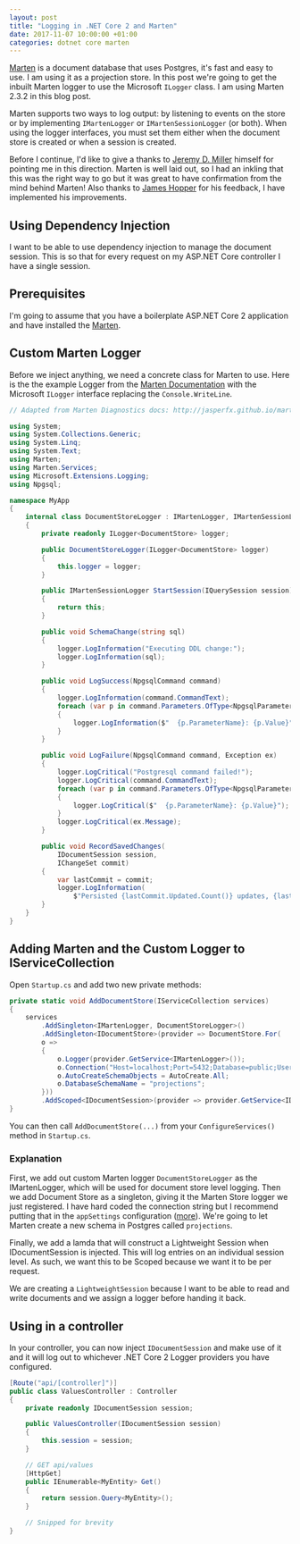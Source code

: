 ```yaml
---
layout: post
title: "Logging in .NET Core 2 and Marten"
date: 2017-11-07 10:00:00 +01:00
categories: dotnet core marten
---
```

[Marten](http://jasperfx.github.io/marten/) is a document database that uses Postgres, it's fast and easy to use. I am using it as a projection store. In this post we're going to get the inbuilt Marten logger to use the Microsoft `ILogger` class. I am using Marten 2.3.2 in this blog post.

Marten supports two ways to log output: by listening to events on the store or by implementing `IMartenLogger` or `IMartenSessionLogger` (or both). When using the logger interfaces, you must set them either when the document store is created or when a session is created.

Before I continue, I'd like to give a thanks to [Jeremy D. Miller](https://jeremydmiller.com/) himself for pointing me in this direction. Marten is well laid out, so I had an inkling that this was the right way to go but it was great to have confirmation from the mind behind Marten! Also thanks to [James Hopper](https://github.com/jimgolfgti) for his feedback, I have implemented his improvements.

## Using Dependency Injection
I want to be able to use dependency injection to manage the document session. This is so that for every request on my ASP.NET Core controller I have a single session.

## Prerequisites
I'm going to assume that you have a boilerplate ASP.NET Core 2 application and have installed the [Marten](https://www.nuget.org/packages/Marten/).

## Custom Marten Logger
Before we inject anything, we need a concrete class for Marten to use. Here is the the example Logger from the [Marten Documentation](http://jasperfx.github.io/marten/documentation/documents/diagnostics/) with the Microsoft `ILogger` interface replacing the `Console.WriteLine`. 

```cs
// Adapted from Marten Diagnostics docs: http://jasperfx.github.io/marten/documentation/documents/diagnostics/ 

using System;
using System.Collections.Generic;
using System.Linq;
using System.Text;
using Marten;
using Marten.Services;
using Microsoft.Extensions.Logging;
using Npgsql;

namespace MyApp
{
    internal class DocumentStoreLogger : IMartenLogger, IMartenSessionLogger
    {
        private readonly ILogger<DocumentStore> logger;

        public DocumentStoreLogger(ILogger<DocumentStore> logger)
        {
            this.logger = logger;
        }

        public IMartenSessionLogger StartSession(IQuerySession session)
        {
            return this;
        }

        public void SchemaChange(string sql)
        {
            logger.LogInformation("Executing DDL change:");
            logger.LogInformation(sql);
        }

        public void LogSuccess(NpgsqlCommand command)
        {
            logger.LogInformation(command.CommandText);
            foreach (var p in command.Parameters.OfType<NpgsqlParameter>())
            {
                logger.LogInformation($"  {p.ParameterName}: {p.Value}");
            }
        }

        public void LogFailure(NpgsqlCommand command, Exception ex)
        {
            logger.LogCritical("Postgresql command failed!");
            logger.LogCritical(command.CommandText);
            foreach (var p in command.Parameters.OfType<NpgsqlParameter>())
            {
                logger.LogCritical($"  {p.ParameterName}: {p.Value}");
            }
            logger.LogCritical(ex.Message);
        }

        public void RecordSavedChanges(
            IDocumentSession session, 
            IChangeSet commit)
        {
            var lastCommit = commit;
            logger.LogInformation(
                $"Persisted {lastCommit.Updated.Count()} updates, {lastCommit.Inserted.Count()} inserts, and {lastCommit.Deleted.Count()} deletions");
        }
    }
}
```

## Adding Marten and the Custom Logger to IServiceCollection
Open `Startup.cs` and add two new private methods:

```cs
private static void AddDocumentStore(IServiceCollection services)
{
    services
        .AddSingleton<IMartenLogger, DocumentStoreLogger>()
        .AddSingleton<IDocumentStore>(provider => DocumentStore.For(
        o =>
        {
            o.Logger(provider.GetService<IMartenLogger>());
            o.Connection("Host=localhost;Port=5432;Database=public;User Id=user;Password=password;Pooling=true;Search Path=projections");
            o.AutoCreateSchemaObjects = AutoCreate.All;
            o.DatabaseSchemaName = "projections";
        }))
        .AddScoped<IDocumentSession>(provider => provider.GetService<IDocumentStore>().LightweightSession());
}
```

You can then call `AddDocumentStore(...)` from your `ConfigureServices()` method in `Startup.cs`.

### Explanation
First, we add out custom Marten logger `DocumentStoreLogger` as the IMartenLogger, which will be used for document store level logging. Then we add Document Store as a singleton, giving it the Marten Store logger we just registered. I have hard coded the connection string but I recommend putting that in the `appSettings` configuration ([more](https://docs.microsoft.com/en-us/aspnet/core/fundamentals/configuration?tabs=basicconfiguration)). We're going to let Marten create a new schema in Postgres called `projections`.

Finally, we add a lamda that will construct a Lightweight Session when IDocumentSession is injected. This will log entries on an individual session level. As such, we want this to be Scoped because we want it to be per request.

We are creating a `LightweightSession` because I want to be able to read and write documents and we assign a logger before handing it back.

## Using in a controller
In your controller, you can now inject `IDocumentSession` and make use of it and it will log out to whichever .NET Core 2 Logger providers you have configured.

```cs
[Route("api/[controller]")]
public class ValuesController : Controller
{
    private readonly IDocumentSession session;

    public ValuesController(IDocumentSession session)
    {
        this.session = session;
    }

    // GET api/values
    [HttpGet]
    public IEnumerable<MyEntity> Get()
    {
        return session.Query<MyEntity>();
    }

    // Snipped for brevity
}
```